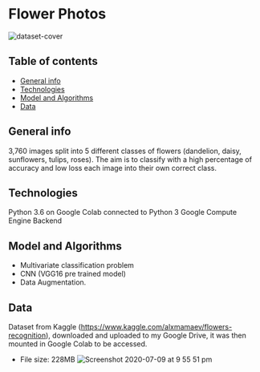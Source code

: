# Flower Photos 
![dataset-cover](https://user-images.githubusercontent.com/48221355/87088697-24816c80-c22d-11ea-9be8-dabfa0bf0d8f.jpg)

## Table of contents 
* [General info](#general-info)
* [Technologies](#technologies)
* [Model and Algorithms](#model-and-algorithms)
* [Data](#data)

## General info 
3,760 images split into 5 different classes of flowers (dandelion, daisy, sunflowers, tulips, roses). The aim is to classify with a high percentage of accuracy and low loss each image into their own correct class. 

## Technologies 
Python 3.6 on Google Colab connected to Python 3 Google Compute Engine Backend

## Model and Algorithms
* Multivariate classification problem 
* CNN (VGG16 pre trained model)
* Data Augmentation. 

## Data
Dataset from Kaggle (https://www.kaggle.com/alxmamaev/flowers-recognition), downloaded and uploaded to my Google Drive, it was then mounted in Google Colab to be accessed. 
* File size: 228MB 
![Screenshot 2020-07-09 at 9 55 51 pm](https://user-images.githubusercontent.com/48221355/87089970-23513f00-c22f-11ea-88d5-44410dae6b30.png)
